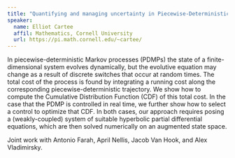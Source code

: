 ```yaml
---
title: "Quantifying and managing uncertainty in Piecewise-Deterministic Markov Processes"
speaker:
  name: Elliot Cartee
  affil: Mathematics, Cornell University
  url: https://pi.math.cornell.edu/~cartee/
---
```


In piecewise-deterministic Markov processes (PDMPs) the state of a finite-dimensional system evolves dynamically, but the evolutive equation may change as a result of discrete switches that occur at random times. The total cost of the process is found by integrating a running cost along the corresponding piecewise-deterministic trajectory. We show how to compute the Cumulative Distribution Function (CDF) of this total cost. In the case that the PDMP is controlled in real time, we further show how to select a control to optimize that CDF. In both cases, our approach requires posing a (weakly-coupled) system of suitable hyperbolic partial differential equations, which are then solved numerically on an augmented state space.

Joint work with Antonio Farah, April Nellis, Jacob Van Hook, and Alex Vladimirsky.

